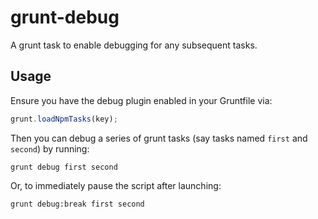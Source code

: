 grunt-debug
===========

A grunt task to enable debugging for any subsequent tasks.

Usage
-----

Ensure you have the debug plugin enabled in your Gruntfile via:

```js
grunt.loadNpmTasks(key);
```

Then you can debug a series of grunt tasks (say tasks named `first` and `second`) by running:

```shell
grunt debug first second
```

Or, to immediately pause the script after launching:

```shell
grunt debug:break first second
```